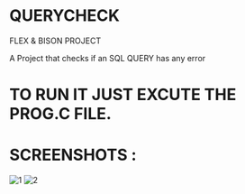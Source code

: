 # QUERYCHECK
FLEX &amp; BISON PROJECT

A Project that checks if an SQL QUERY has any error 

# TO RUN IT JUST EXCUTE THE PROG.C FILE.

# SCREENSHOTS :
![1](https://github.com/moyayo801/QUERYCHECK/assets/95226762/8f745b63-5a45-4f6e-a132-fe3ff72e1f1f)
![2](https://github.com/moyayo801/QUERYCHECK/assets/95226762/85e3ce4e-9ae9-4b5b-88df-812216a0bd35)

